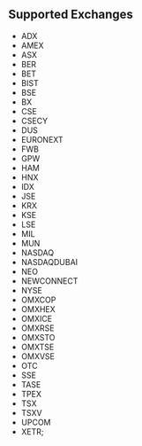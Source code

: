 ## Supported Exchanges

- ADX
- AMEX
- ASX
- BER
- BET
- BIST
- BSE
- BX
- CSE
- CSECY
- DUS
- EURONEXT
- FWB
- GPW
- HAM
- HNX
- IDX
- JSE
- KRX
- KSE
- LSE
- MIL
- MUN
- NASDAQ
- NASDAQDUBAI
- NEO
- NEWCONNECT
- NYSE
- OMXCOP
- OMXHEX
- OMXICE
- OMXRSE
- OMXSTO
- OMXTSE
- OMXVSE
- OTC
- SSE
- TASE
- TPEX
- TSX
- TSXV
- UPCOM
- XETR;
